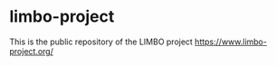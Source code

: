 # limbo-project 

This is the public repository of the LIMBO project https://www.limbo-project.org/
